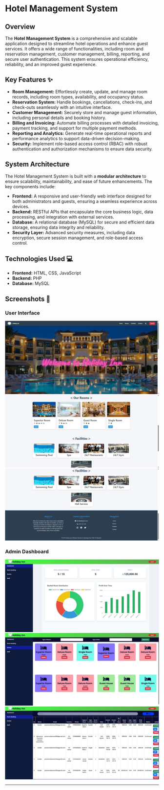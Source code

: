 # Hotel Management System

## Overview
The **Hotel Management System** is a comprehensive and scalable application designed to streamline hotel operations and enhance guest services. It offers a wide range of functionalities, including room and reservation management, customer management, billing, reporting, and secure user authentication. This system ensures operational efficiency, reliability, and an improved guest experience.

## Key Features ✨
- **Room Management:** Effortlessly create, update, and manage room records, including room types, availability, and occupancy status.
- **Reservation System:** Handle bookings, cancellations, check-ins, and check-outs seamlessly with an intuitive interface.
- **Customer Management:** Securely store and manage guest information, including personal details and booking history.
- **Billing and Invoicing:** Automate billing processes with detailed invoicing, payment tracking, and support for multiple payment methods.
- **Reporting and Analytics:** Generate real-time operational reports and performance analytics to support data-driven decision-making.
- **Security:** Implement role-based access control (RBAC) with robust authentication and authorization mechanisms to ensure data security.

## System Architecture
The Hotel Management System is built with a **modular architecture** to ensure scalability, maintainability, and ease of future enhancements. The key components include:

- **Frontend:** A responsive and user-friendly web interface designed for both administrators and guests, ensuring a seamless experience across devices.
- **Backend:** RESTful APIs that encapsulate the core business logic, data processing, and integration with external services.
- **Database:** A relational database (MySQL) for secure and efficient data storage, ensuring data integrity and reliability.
- **Security Layer:** Advanced security measures, including data encryption, secure session management, and role-based access control.

## Technologies Used 💻
- **Frontend:** HTML, CSS, JavaScript
- **Backend:** PHP
- **Database:** MySQL

## Screenshots 📸

### User Interface
![User Interface - Booking](image/U1.jpg)  
![User Interface - Room Selection](image/U2.jpg)  
![User Interface - Payment](image/U3.jpg)  

### Admin Dashboard
![Admin Dashboard - Overview](image/A1.jpg)  
![Admin Dashboard - Room Management](image/A2.jpg)  
![Admin Dashboard - Reporting](image/A3.jpg)  

---

